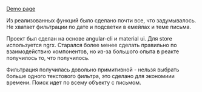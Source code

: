 <a href="https://dkryaklin.github.io/behavox/">Demo page</a>

Из реализованных функций было сделано почти все, что задумывалось. Не хватает фильтрации по дате и подсветки в емейлах и теме письма.

Проект был сделан на основе angular-cli и material ui. Для store используется ngrx. Старался более менее сделать правильно по взаимодействию компонентов, но из-за большого опыта в реакте получилось то, что получилось.

Фильтрация получилась довольно примитивной - нельзя выбрать больше одного текстового фильтра, это сделано для экономиии времени. Поиск идет по всему объекту с письмом.
